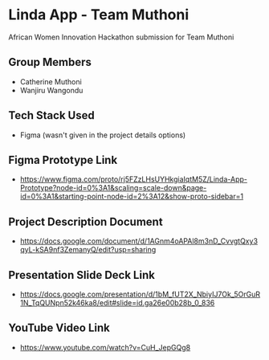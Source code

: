 # Linda App - Team Muthoni #
African Women Innovation Hackathon submission for Team Muthoni



## Group Members ##
- Catherine Muthoni
- Wanjiru Wangondu


## Tech Stack Used ##
- Figma (wasn't given in the project details options)


## Figma Prototype Link ##
- https://www.figma.com/proto/rj5FZzLHsUYHkgiaIqtM5Z/Linda-App-Prototype?node-id=0%3A1&scaling=scale-down&page-id=0%3A1&starting-point-node-id=2%3A12&show-proto-sidebar=1


## Project Description  Document ##
- https://docs.google.com/document/d/1AGnm4oAPAl8m3nD_CvvgtQxy3qyL-kSA9nf3ZemanyQ/edit?usp=sharing


## Presentation Slide Deck Link ##
- https://docs.google.com/presentation/d/1bM_fUT2X_NbiyIJ7Ok_5OrGuR1N_TqQUNpn52k46ka8/edit#slide=id.ga26e00b28b_0_836


## YouTube Video Link ##
- https://www.youtube.com/watch?v=CuH_JepGQg8

